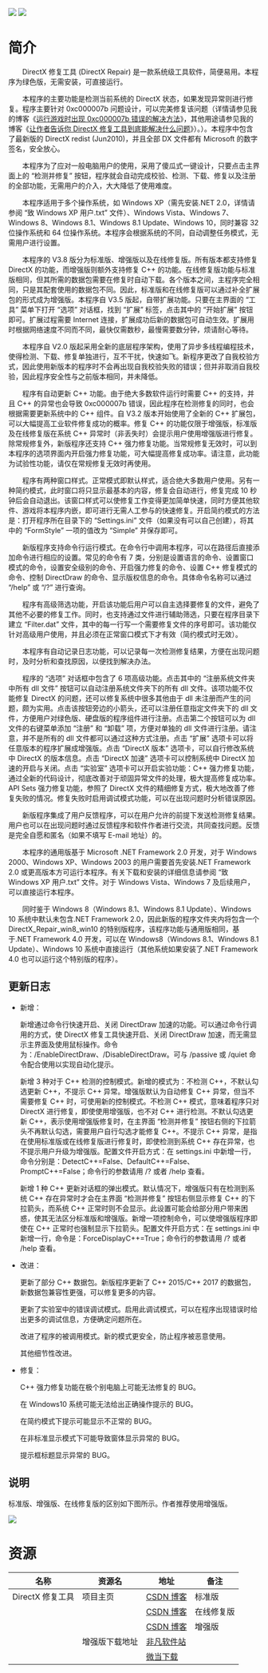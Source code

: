 ![](https://img-blog.csdn.net/20180427173713764)
![](https://img-blog.csdnimg.cn/20181223154904631.png)

# 简介

　　DirectX 修复工具 (DirectX Repair) 是一款系统级工具软件，简便易用。本程序为绿色版，无需安装，可直接运行。

　　本程序的主要功能是检测当前系统的 DirectX 状态，如果发现异常则进行修复。程序主要针对 0xc000007b 问题设计，可以完美修复该问题（详情请参见我的博客《[运行游戏时出现 0xc000007b 错误的解决方法](http://blog.csdn.net/vbcom/article/details/6070705)》，其他用途请参见我的博客《[让作者告诉你 DirectX 修复工具到底能解决什么问题](http://blog.csdn.net/vbcom/article/details/8244068)》）。）。本程序中包含了最新版的 DirectX redist (Jun2010)，并且全部 DX 文件都有 Microsoft 的数字签名，安全放心。

　　本程序为了应对一般电脑用户的使用，采用了傻瓜式一键设计，只要点击主界面上的 “检测并修复” 按钮，程序就会自动完成校验、检测、下载、修复以及注册的全部功能，无需用户的介入，大大降低了使用难度。

　　本程序适用于多个操作系统，如 Windows XP（需先安装.NET 2.0，详情请参阅 “致 Windows XP 用户.txt” 文件）、Windows Vista、Windows 7、Windows 8、Windows 8.1、Windows 8.1 Update、Windows 10，同时兼容 32 位操作系统和 64 位操作系统。本程序会根据系统的不同，自动调整任务模式，无需用户进行设置。

　　本程序的 V3.8 版分为标准版、增强版以及在线修复版。所有版本都支持修复 DirectX 的功能，而增强版则额外支持修复 C++ 的功能。在线修复版功能与标准版相同，但其所需的数据包需要在修复时自动下载。各个版本之间，主程序完全相同，只是其配套使用的数据包不同。因此，标准版和在线修复版可以通过补全扩展包的形式成为增强版。本程序自 V3.5 版起，自带扩展功能。只要在主界面的 “工具” 菜单下打开 “选项” 对话框，找到 “扩展” 标签，点击其中的 “开始扩展” 按钮即可。扩展过程需要 Internet 连接，扩展成功后新的数据包可自动生效。扩展用时根据网络速度不同而不同，最快仅需数秒，最慢需要数分钟，烦请耐心等待。

　　本程序自 V2.0 版起采用全新的底层程序架构，使用了异步多线程编程技术，使得检测、下载、修复单独进行，互不干扰，快速如飞。新程序更改了自我校验方式，因此使用新版本的程序时不会再出现自我校验失败的错误；但并非取消自我校验，因此程序安全性与之前版本相同，并未降低。

　　程序有自动更新 C++ 功能。由于绝大多数软件运行时需要 C++ 的支持，并且 C++ 的异常也会导致 0xc000007b 错误，因此程序在检测修复的同时，也会根据需要更新系统中的 C++ 组件。自 V3.2 版本开始使用了全新的 C++ 扩展包，可以大幅提高工业软件修复成功的概率。修复 C++ 的功能仅限于增强版，标准版及在线修复版在系统 C++ 异常时（非丢失时）会提示用户使用增强版进行修复。除常规修复外，新版程序还支持 C++ 强力修复功能。当常规修复无效时，可以到本程序的选项界面内开启强力修复功能，可大幅提高修复成功率。请注意，此功能为试验性功能，请仅在常规修复无效时再使用。

　　程序有两种窗口样式。正常模式即默认样式，适合绝大多数用户使用。另有一种简约模式，此时窗口将只显示最基本的内容，修复会自动进行，修复完成 10 秒钟后会自动退出。该窗口样式可以使修复工作变得更加简单快速，同时方便其他软件、游戏将本程序内嵌，即可进行无需人工参与的快速修复。开启简约模式的方法是：打开程序所在目录下的 “Settings.ini” 文件（如果没有可以自己创建），将其中的 “FormStyle” 一项的值改为 “Simple” 并保存即可。

　　新版程序支持命令行运行模式。在命令行中调用本程序，可以在路径后直接添加命令进行相应的设置。常见的命令有 7 类，分别是设置语言的命令、设置窗口模式的命令，设置安全级别的命令、开启强力修复的命令、设置 C++ 修复模式的命令、控制 DirectDraw 的命令、显示版权信息的命令。具体命令名称可以通过 “/help” 或 “/?” 进行查询。

　　程序有高级筛选功能，开启该功能后用户可以自主选择要修复的文件，避免了其他不必要的修复工作。同时，也支持通过文件进行辅助筛选，只要在程序目录下建立 “Filter.dat” 文件，其中的每一行写一个需要修复文件的序号即可。该功能仅针对高级用户使用，并且必须在正常窗口模式下才有效（简约模式时无效）。

　　本程序有自动记录日志功能，可以记录每一次检测修复结果，方便在出现问题时，及时分析和查找原因，以便找到解决办法。

　　程序的 “选项” 对话框中包含了 6 项高级功能。点击其中的 “注册系统文件夹中所有 dll 文件” 按钮可以自动注册系统文件夹下的所有 dll 文件。该项功能不仅能修复 DirectX 的问题，还可以修复系统中很多其他由于 dll 未注册而产生的问题，颇为实用。点击该按钮旁边的小箭头，还可以注册任意指定文件夹下的 dll 文件，方便用户对绿色版、硬盘版的程序组件进行注册。点击第二个按钮可以为 dll 文件的右键菜单添加 “注册” 和 “卸载” 项，方便对单独的 dll 文件进行注册。请注意，并不是所有的 dll 文件都可以通过这种方式注册。点击 “扩展” 选项卡可以将任意版本的程序扩展成增强版。点击 “DirectX 版本” 选项卡，可以自行修改系统中 DirectX 的版本信息。点击 “DirectX 加速” 选项卡可以控制系统中 DirectX 加速的开启与关闭。点击 “实验室” 选项卡可以开启实验功能：C++ 强力修复功能，通过全新的代码设计，彻底改善对于顽固异常文件的处理，极大提高修复成功率。API Sets 强力修复功能，参照了 DirectX 文件的精细修复方式，极大地改善了修复失败的情况。修复失败时启用调试模式功能，可以在出现问题时分析错误原因。

　　新版程序集成了用户反馈程序，可以在用户允许的前提下发送检测修复结果。用户也可以在出现问题时通过反馈程序和软件作者进行交流，共同查找问题。反馈是完全自愿和匿名（如果不填写 E-mail 地址）的。

　　本程序的通用版基于 Microsoft .NET Framework 2.0 开发，对于 Windows 2000、Windows XP、Windows 2003 的用户需要首先安装.NET Framework 2.0 或更高版本方可运行本程序。有关下载和安装的详细信息请参阅 “致 Windows XP 用户.txt” 文件。对于 Windows Vista、Windows 7 及后续用户，可以直接运行本程序。

　　同时鉴于 Windows 8（Windows 8.1、Windows 8.1 Update）、Windows 10 系统中默认未包含.NET Framework 2.0，因此新版的程序文件夹内将包含一个 DirectX_Repair_win8_win10 的特别版程序，该程序功能与通用版相同，基于.NET Framework 4.0 开发，可以在 Windows8（Windows 8.1、Windows 8.1 Update）、Windows 10 系统中直接运行（其他系统如果安装了.NET Framework 4.0 也可以运行这个特别版的程序）。

## 更新日志

* 新增：

  新增通过命令行快速开启、关闭 DirectDraw 加速的功能。可以通过命令行调用的方式，使 DirectX 修复工具快速开启、关闭 DirectDraw 加速，而无需显示主界面及使用鼠标操作。命令为：/EnableDirectDraw、/DisableDirectDraw。可与 /passive 或 /quiet 命令配合使用以实现自动化提示。

  新增 3 种对于 C++ 检测的控制模式。新增的模式为：不检测 C++，不默认勾选更新 C++，不提示 C++ 异常。增强版默认为自动修复 C++ 异常，但当不需要修复 C++ 时，可使用新的控制模式。不检测 C++ 模式，意味着程序只对 DirectX 进行修复，即使使用增强版，也不对 C++ 进行检测。不默认勾选更新 C++，表示使用增强版修复时，在主界面 “检测并修复” 按钮右侧的下拉箭头不再默认勾选，需要用户自行勾选才能修复 C++。不提示 C++ 异常，是指在使用标准版或在线修复版进行修复时，即使检测到系统 C++ 存在异常，也不提示用户升级为增强版。配置文件开启方式：在 settings.ini 中新增一行，命令分别是：DetectC++=False、DefaultC++=False、PromptC++=False；命令行的参数请用 /? 或者 /help 查看。

  新增 1 种 C++ 更新对话框的弹出模式。默认情况下，增强版只有在检测到系统 C++ 存在异常时才会在主界面 “检测并修复” 按钮右侧显示修复 C++ 的下拉箭头，而系统 C++ 正常时则不会显示。此设置可能会给部分用户带来困惑，使其无法区分标准版和增强版。新增一项控制命令，可以使增强版程序即使在 C++ 正常时也强制显示下拉箭头。配置文件开启方式：在 settings.ini 中新增一行，命令是：ForceDisplayC++=True；命令行的参数请用 /? 或者 /help 查看。

* 改进：

  更新了部分 C++ 数据包。新版程序更新了 C++ 2015/C++ 2017 的数据包，新数据包兼容性更强，可以修复更多的内容。

  更新了实验室中的错误调试模式。启用此调试模式，可以在程序出现错误时给出更多的调试信息，方便确定问题所在。

  改进了程序的被调用模式。新的模式更安全，防止程序被恶意使用。

  其他细节性改进。

* 修复：

  C++ 强力修复功能在极个别电脑上可能无法修复的 BUG。

  在 Windows10 系统可能无法给出正确操作提示的 BUG。

  在简约模式下提示可能显示不正常的 BUG。

  在非标准显示模式下可能导致窗体显示异常的 BUG。

  提示框标题显示异常的 BUG。

## 说明

标准版、增强版、在线修复版的区别如下图所示。作者推荐使用增强版。

![](https://img-blog.csdn.net/20180427173441139)

# 资源

|名称|资源名|地址|备注|
|---|---|---|---|
|DirectX 修复工具|项目主页|[CSDN 博客](https://blog.csdn.net/vbcom/article/details/6962388)|标准版|
|||[CSDN 博客](https://blog.csdn.net/vbcom/article/details/7396482)|在线修复版|
|||[CSDN 博客](https://blog.csdn.net/vbcom/article/details/7245186)|增强版|
||增强版下载地址|[非凡软件站](http://www.crsky.com/soft/31471.html)||
|||[微当下载](https://www.weidown.com/xiazai/733.html)||

